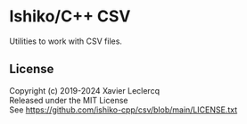 # Ishiko/C++ CSV

Utilities to work with CSV files.

## License

Copyright (c) 2019-2024 Xavier Leclercq\
Released under the MIT License\
See https://github.com/ishiko-cpp/csv/blob/main/LICENSE.txt
